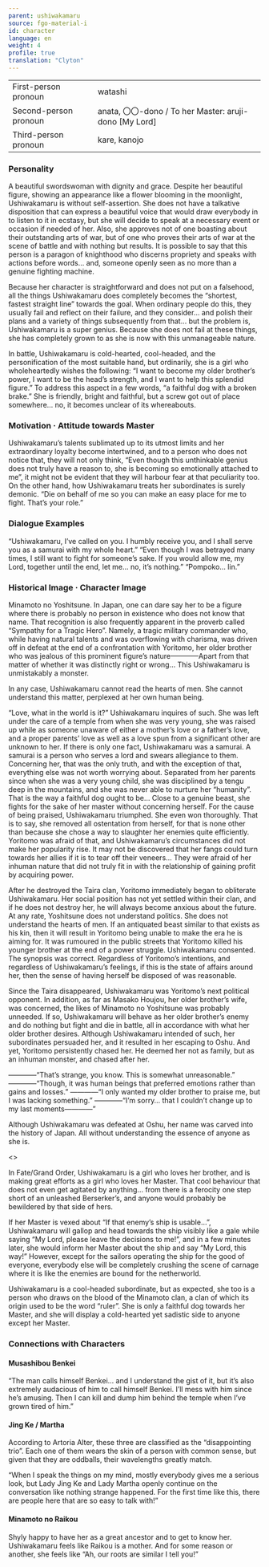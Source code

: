 ```yaml
---
parent: ushiwakamaru
source: fgo-material-i
id: character
language: en
weight: 4
profile: true
translation: "Clyton"
---
```


<table>
  <tr><td>First-person pronoun</td><td>watashi</td></tr>
  <tr><td>Second-person pronoun</td><td>anata, 〇〇-dono / To her Master: aruji-dono [My Lord]</td></tr>
  <tr><td>Third-person pronoun</td><td>kare, kanojo</td></tr>
</table>

### Personality

A beautiful swordswoman with dignity and grace. Despite her beautiful figure, showing an appearance like a flower blooming in the moonlight, Ushiwakamaru is without self-assertion. She does not have a talkative disposition that can express a beautiful voice that would draw everybody in to listen to it in ecstasy, but she will decide to speak at a necessary event or occasion if needed of her. Also, she approves not of one boasting about their outstanding arts of war, but of one who proves their arts of war at the scene of battle and with nothing but results. It is possible to say that this person is a paragon of knighthood who discerns propriety and speaks with actions before words… and, someone openly seen as no more than a genuine fighting machine.

Because her character is straightforward and does not put on a falsehood, all the things Ushiwakamaru does completely becomes the “shortest, fastest straight line” towards the goal. When ordinary people do this, they usually fail and reflect on their failure, and they consider… and polish their plans and a variety of things subsequently from that… but the problem is, Ushiwakamaru is a super genius. Because she does not fail at these things, she has completely grown to as she is now with this unmanageable nature.

In battle, Ushiwakamaru is cold-hearted, cool-headed, and the personification of the most suitable hand, but ordinarily, she is a girl who wholeheartedly wishes the following: “I want to become my older brother’s power, I want to be the head’s strength, and I want to help this splendid figure.” To address this aspect in a few words, “a faithful dog with a broken brake.” She is friendly, bright and faithful, but a screw got out of place somewhere… no, it becomes unclear of its whereabouts.

### Motivation · Attitude towards Master

Ushiwakamaru’s talents sublimated up to its utmost limits and her extraordinary loyalty become intertwined, and to a person who does not notice that, they will not only think, “Even though this unthinkable genius does not truly have a reason to, she is becoming so emotionally attached to me”, it might not be evident that they will harbour fear at that peculiarity too. On the other hand, how Ushiwakamaru treats her subordinates is surely demonic. “Die on behalf of me so you can make an easy place for me to fight. That’s your role.”

### Dialogue Examples

“Ushiwakamaru, I’ve called on you. I humbly receive you, and I shall serve you as a samurai with my whole heart.”
“Even though I was betrayed many times, I still want to fight for someone’s sake. If you would allow me, my Lord, together until the end, let me… no, it’s nothing.”
“Pompoko… lin.”

### Historical Image · Character Image

Minamoto no Yoshitsune. In Japan, one can dare say her to be a figure where there is probably no person in existence who does not know that name. That recognition is also frequently apparent in the proverb called “Sympathy for a Tragic Hero”. Namely, a tragic military commander who, while having natural talents and was overflowing with charisma, was driven off in defeat at the end of a confrontation with Yoritomo, her older brother who was jealous of this prominent figure’s nature————Apart from that matter of whether it was distinctly right or wrong… This Ushiwakamaru is unmistakably a monster.

In any case, Ushiwakamaru cannot read the hearts of men. She cannot understand this matter, perplexed at her own human being.

“Love, what in the world is it?” Ushiwakamaru inquires of such. She was left under the care of a temple from when she was very young, she was raised up while as someone unaware of either a mother’s love or a father’s love, and a proper parents’ love as well as a love spun from a significant other are unknown to her. If there is only one fact, Ushiwakamaru was a samurai. A samurai is a person who serves a lord and swears allegiance to them. Concerning her, that was the only truth, and with the exception of that, everything else was not worth worrying about. Separated from her parents since when she was a very young child, she was disciplined by a tengu deep in the mountains, and she was never able to nurture her “humanity”. That is the way a faithful dog ought to be… Close to a genuine beast, she fights for the sake of her master without concerning herself. For the cause of being praised, Ushiwakamaru triumphed. She even won thoroughly. That is to say, she removed all ostentation from herself, for that is none other than because she chose a way to slaughter her enemies quite efficiently. Yoritomo was afraid of that, and Ushiwakamaru’s circumstances did not make her popularity rise. It may not be discovered that her fangs could turn towards her allies if it is to tear off their veneers… They were afraid of her inhuman nature that did not truly fit in with the relationship of gaining profit by acquiring power.

After he destroyed the Taira clan, Yoritomo immediately began to obliterate Ushiwakamaru. Her social position has not yet settled within their clan, and if he does not destroy her, he will always become anxious about the future. At any rate, Yoshitsune does not understand politics. She does not understand the hearts of men. If an antiquated beast similar to that exists as his kin, then it will result in Yoritomo being unable to make the era he is aiming for. It was rumoured in the public streets that Yoritomo killed his younger brother at the end of a power struggle. Ushiwakamaru consented. The synopsis was correct. Regardless of Yoritomo’s intentions, and regardless of Ushiwakamaru’s feelings, if this is the state of affairs around her, then the sense of having herself be disposed of was reasonable.

Since the Taira disappeared, Ushiwakamaru was Yoritomo’s next political opponent. In addition, as far as Masako Houjou, her older brother’s wife, was concerned, the likes of Minamoto no Yoshitsune was probably unneeded. If so, Ushiwakamaru will behave as her older brother’s enemy and do nothing but fight and die in battle, all in accordance with what her older brother desires. Although Ushiwakamaru intended of such, her subordinates persuaded her, and it resulted in her escaping to Oshu. And yet, Yoritomo persistently chased her. He deemed her not as family, but as an inhuman monster, and chased after her.

————“That’s strange, you know. This is somewhat unreasonable.”
————“Though, it was human beings that preferred emotions rather than gains and losses.”
————“I only wanted my older brother to praise me, but I was lacking something.”
————“I’m sorry… that I couldn’t change up to my last moments————”

Although Ushiwakamaru was defeated at Oshu, her name was carved into the history of Japan. All without understanding the essence of anyone as she is.

<>

In Fate/Grand Order, Ushiwakamaru is a girl who loves her brother, and is making great efforts as a girl who loves her Master. That cool behaviour that does not even get agitated by anything… from there is a ferocity one step short of an unleashed Berserker’s, and anyone would probably be bewildered by that side of hers.

If her Master is vexed about “If that enemy’s ship is usable…”, Ushiwakamaru will gallop and head towards the ship visibly like a gale while saying “My Lord, please leave the decisions to me!”, and in a few minutes later, she would inform her Master about the ship and say “My Lord, this way!” However, except for the sailors operating the ship for the good of everyone, everybody else will be completely crushing the scene of carnage where it is like the enemies are bound for the netherworld.

Ushiwakamaru is a cool-headed subordinate, but as expected, she too is a person who draws on the blood of the Minamoto clan, a clan of which its origin used to be the word “ruler”. She is only a faithful dog towards her Master, and she will display a cold-hearted yet sadistic side to anyone except her Master.

### Connections with Characters

#### Musashibou Benkei

“The man calls himself Benkei… and I understand the gist of it, but it’s also extremely audacious of him to call himself Benkei. I’ll mess with him since he’s amusing. Then I can kill and dump him behind the temple when I’ve grown tired of him.”

#### Jing Ke / Martha

According to Artoria Alter, these three are classified as the “disappointing trio”. Each one of them wears the skin of a person with common sense, but given that they are oddballs, their wavelengths greatly match.

“When I speak the things on my mind, mostly everybody gives me a serious look, but Lady Jing Ke and Lady Martha openly continue on the conversation like nothing strange happened. For the first time like this, there are people here that are so easy to talk with!”

#### Minamoto no Raikou

Shyly happy to have her as a great ancestor and to get to know her. Ushiwakamaru feels like Raikou is a mother. And for some reason or another, she feels like “Ah, our roots are similar I tell you!”
